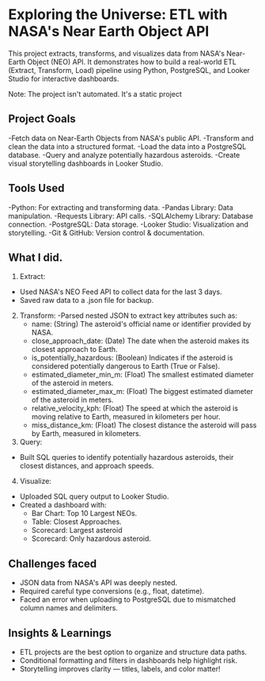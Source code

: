# Exploring the Universe: ETL with NASA's Near Earth Object API

This project extracts, transforms, and visualizes data from NASA's Near-Earth Object (NEO) API. It demonstrates how to build a real-world ETL (Extract, Transform, Load) pipeline using Python, PostgreSQL, and Looker Studio for interactive dashboards.

Note: The project isn't automated. It's a static project

##  Project Goals

-Fetch data on Near-Earth Objects from NASA's public API.
-Transform and clean the data into a structured format.
-Load the data into a PostgreSQL database.
-Query and analyze potentially hazardous asteroids.
-Create visual storytelling dashboards in Looker Studio.

## Tools Used

-Python: For extracting and transforming data.
-Pandas Library: Data manipulation.
-Requests Library:	API calls.
-SQLAlchemy Library: Database connection.
-PostgreSQL: Data storage.
-Looker Studio: Visualization and storytelling.
-Git & GitHub: Version control & documentation.

## What I did.

1. Extract:
 - Used NASA's NEO Feed API to collect data for the last 3 days.
 - Saved raw data to a .json file for backup.
2. Transform:
 -Parsed nested JSON to extract key attributes such as:
    - name: (String) The asteroid's official name or identifier provided by NASA. 
    - close_approach_date: (Date) The date when the asteroid makes its closest approach to Earth.
    - is_potentially_hazardous: (Boolean) Indicates if the asteroid is considered potentially dangerous to Earth (True or False).
    - estimated_diameter_min_m: (Float)	The smallest estimated diameter of the asteroid in meters.
    - estimated_diameter_max_m: (Float)	The biggest estimated diameter of the asteroid in meters.
    - relative_velocity_kph: (Float)	The speed at which the asteroid is moving relative to Earth, measured in kilometers per hour.
    - miss_distance_km: (Float)	The closest distance the asteroid will pass by Earth, measured in kilometers.
3. Query:
 - Built SQL queries to identify potentially hazardous asteroids, their closest distances, and approach speeds.
4. Visualize:
 - Uploaded SQL query output to Looker Studio.
 - Created a dashboard with:
    - Bar Chart: Top 10 Largest NEOs.
    - Table: Closest Approaches.
    - Scorecard: Largest asteroid
    - Scorecard: Only hazardous asteroid.
  
 ## Challenges faced

- JSON data from NASA's API was deeply nested.
- Required careful type conversions (e.g., float, datetime).
- Faced an error when uploading to PostgreSQL due to mismatched column names and delimiters.

##  Insights & Learnings

- ETL projects are the best option to organize and structure data paths.
- Conditional formatting and filters in dashboards help highlight risk.
- Storytelling improves clarity — titles, labels, and color matter!



               
  

